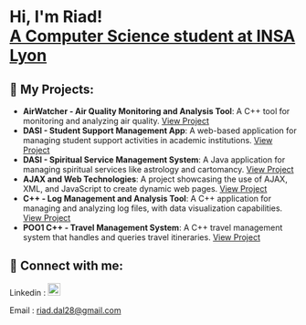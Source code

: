 <h1>Hi, I'm Riad! <br/><a href="https://github.com/rdal28"> A Computer Science student at INSA Lyon</a> <a href="https://www.linkedin.com/in/riad-dalaoui/"></a></h1>

<h2>📂 My Projects:</h2>

- **AirWatcher - Air Quality Monitoring and Analysis Tool**: A C++ tool for monitoring and analyzing air quality. [View Project](https://github.com/riaddalaoui/AirWatcher-Software-Engineering-SchoolProject)
- **DASI - Student Support Management App**: A web-based application for managing student support activities in academic institutions. [View Project](https://github.com/riaddalaoui/StudentSupportManagementApp)
- **DASI - Spiritual Service Management System**: A Java application for managing spiritual services like astrology and cartomancy. [View Project](https://github.com/riaddalaoui/Spiritual-Service-Management-System)
- **AJAX and Web Technologies**: A project showcasing the use of AJAX, XML, and JavaScript to create dynamic web pages. [View Project](https://github.com/riaddalaoui/AJAX-and-Web-Technologies)
- **C++ - Log Management and Analysis Tool**: A C++ application for managing and analyzing log files, with data visualization capabilities. [View Project](https://github.com/riaddalaoui/Log-Management-and-Analysis-Tool)
- **POO1 C++ - Travel Management System**: A C++ travel management system that handles and queries travel itineraries. [View Project](https://github.com/riaddalaoui/Travel-Management-System)

<h2> 🤳 Connect with me:</h2>

Linkedin :     [<img alt="RiadDalaoui | LinkedIn" width="22px" src="https://cdn.jsdelivr.net/npm/simple-icons@v3/icons/linkedin.svg" />][linkedin] <br>

Email : riad.dal28@gmail.com


[linkedin]: www.linkedin.com/in/riaddalaoui

<!--
**rdal28/rdal28** is a ✨ _special_ ✨ repository because its `README.md` (this file) appears on your GitHub profile.

Here are some ideas to get you started:

- 🔭 I’m currently working on ...
- 🌱 I’m currently learning ...
- 👯 I’m looking to collaborate on ...
- 🤔 I’m looking for help with ...
- 💬 Ask me about ...
- 📫 How to reach me: ...
- 😄 Pronouns: ...
- ⚡ Fun fact: ...
-->
